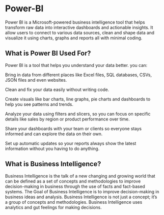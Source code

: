 # Power-BI
Power BI is a Microsoft-powered business intelligence tool that helps transform raw data into interactive dashboards and actionable insights. It allow users to connect to various data sources, clean and shape data and visualize it using charts, graphs and reports all with minimal coding.

## What is Power BI Used For?
Power BI is a tool that helps you understand your data better. you can:

Bring in data from different places like Excel files, SQL databases, CSVs, JSON files and even websites.

Clean and fix your data easily without writing code.

Create visuals like bar charts, line graphs, pie charts and dashboards to help you see patterns and trends.

Analyze your data using filters and slicers, so you can focus on specific details like sales by region or product performance over time.

Share your dashboards with your team or clients so everyone stays informed and can explore the data on their own.

Set up automatic updates so your reports always show the latest information without you having to do anything.

## What is Business Intelligence?

Business Intelligence is the talk of a new changing and growing world that can be defined as a set of concepts and methodologies to improve decision-making in business through the use of facts and fact-based systems. The Goal of Business Intelligence is to improve decision-making in business ideas and analysis. Business Intelligence is not just a concept; it’s a group of concepts and methodologies. Business Intelligence uses analytics and gut feelings for making decisions.














